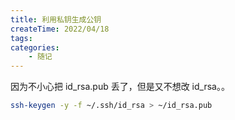 ```yaml
---
title: 利用私钥生成公钥
createTime: 2022/04/18
tags:
categories:
    - 随记
---
```


因为不小心把 id_rsa.pub 丢了，但是又不想改 id_rsa。。

```bash
ssh-keygen -y -f ~/.ssh/id_rsa > ~/id_rsa.pub
```
